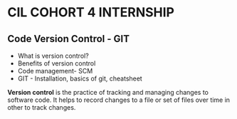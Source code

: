 # CIL COHORT 4 INTERNSHIP

## Code Version Control - GIT

- What is version control?
- Benefits of version control
- Code management- SCM
- GIT - Installation, basics of git, cheatsheet
  
<b>Version control</b> is the practice of tracking and managing changes to software code. It helps to record changes to a file or set of files over time in other to track changes.